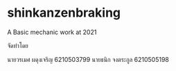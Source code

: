 # shinkanzenbraking
A Basic mechanic work at 2021

จัดทำโดย

นายวรเมศ    ผดุงเจริญ     6210503799
นายธนิก     จงตระกูล     6210505198
